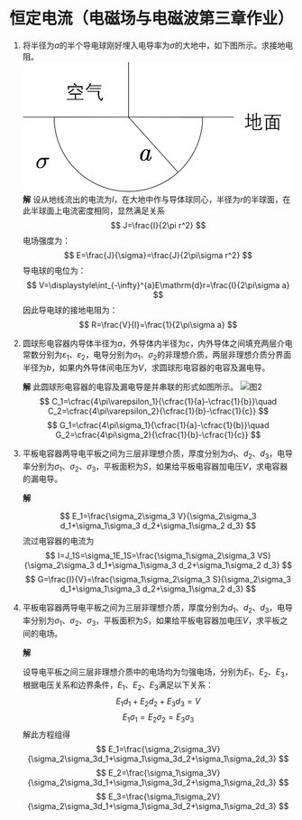 # 恒定电流（电磁场与电磁波第三章作业）

1. 将半径为$a$的半个导电球刚好埋入电导率为$\sigma$的大地中，如下图所示。求接地电阻。
   ![tu](https://raw.githubusercontent.com/SpongeBob-hmbb/pic-in-markdown/main/zjooc03-1.png)
   **解**
   设从地线流出的电流为$I$，在大地中作与导体球同心，半径为$r$的半球面，在此半球面上电流密度相同，显然满足关系
   $$
   J=\frac{I}{2\pi r^2}
   $$
   电场强度为：
   $$
   E=\frac{J}{\sigma}=\frac{J}{2\pi\sigma r^2}
   $$
   导电球的电位为：
   $$
   V=\displaystyle\int_{-\infty}^{a}E\mathrm{d}r=\frac{I}{2\pi\sigma a}
   $$
   因此导电球的接地电阻为：
   $$
   R=\frac{V}{I}=\frac{1}{2\pi\sigma a}
   $$
2. 圆球形电容器内导体半径为$a$，外导体内半径为$c$，内外导体之间填充两层介电常数分别为$\varepsilon_1$、$\varepsilon_2$，电导分别为$\sigma_1$、$\sigma_2$的非理想介质，两层非理想介质分界面半径为$b$，如果内外导体间电压为$V$，求圆球形电容器的电容及漏电导。

   **解**
   此圆球形电容器的电容及漏电导是并串联的形式如图所示。
   ![图2](pic/zjooc03-2.png)
   $$
   C_1=\cfrac{4\pi\varepsilon_1}{\cfrac{1}{a}-\cfrac{1}{b}}\quad C_2=\cfrac{4\pi\varepsilon_2}{\cfrac{1}{b}-\cfrac{1}{c}}
   $$
   $$
   G_1=\cfrac{4\pi\sigma_1}{\cfrac{1}{a}-\cfrac{1}{b}}\quad G_2=\cfrac{4\pi\sigma_2}{\cfrac{1}{b}-\cfrac{1}{c}}
   $$

3. 平板电容器两导电平板之间为三层非理想介质，厚度分别为$d_1$、$d_2$、$d_3$，电导率分别为$\sigma_1$、$\sigma_2$、$\sigma_3$，平板面积为$S$，如果给平板电容器加电压$V$，求电容器的漏电导。

   **解**

   $$
   E_1=\frac{\sigma_2\sigma_3 V}{\sigma_2\sigma_3 d_1+\sigma_1\sigma_3 d_2+\sigma_1\sigma_2 d_3}
   $$
   流过电容器的电流为
   $$
   I=J_1S=\sigma_1E_1S=\frac{\sigma_1\sigma_2\sigma_3 VS}{\sigma_2\sigma_3 d_1+\sigma_1\sigma_3 d_2+\sigma_1\sigma_2 d_3}
   $$
   $$
   G=\frac{I}{V}=\frac{\sigma_1\sigma_2\sigma_3 S}{\sigma_2\sigma_3 d_1+\sigma_1\sigma_3 d_2+\sigma_1\sigma_2 d_3}
   $$
4. 平板电容器两导电平板之间为三层非理想介质，厚度分别为$d_1$、$d_2$、$d_3$，电导率分别为$\sigma_1$、$\sigma_2$、$\sigma_3$，平板面积为$S$，如果给平板电容器加电压$V$，求平板之间的电场。

   **解**

   设导电平板之间三层非理想介质中的电场均为匀强电场，分别为$E_1$、$E_2$、$E_3$，​​​​根据电压关系和边界条件，$E_1$、$E_2$、$E_3$满足以下关系：
   $$
   E_1d_1+E_2d_2+E_3d_3=V
   $$
   $$
   E_1\sigma_1=E_2\sigma_2=E_3\sigma_3
   $$
   解此方程组得
   $$
   E_1=\frac{\sigma_2\sigma_3V}{\sigma_2\sigma_3d_1+\sigma_1\sigma_3d_2+\sigma_1\sigma_2d_3}
   $$
   $$
   E_2=\frac{\sigma_1\sigma_3V}{\sigma_2\sigma_3d_1+\sigma_1\sigma_3d_2+\sigma_1\sigma_2d_3}
   $$
   $$
   E_3=\frac{\sigma_1\sigma_2V}{\sigma_2\sigma_3d_1+\sigma_1\sigma_3d_2+\sigma_1\sigma_2d_3}
   $$
